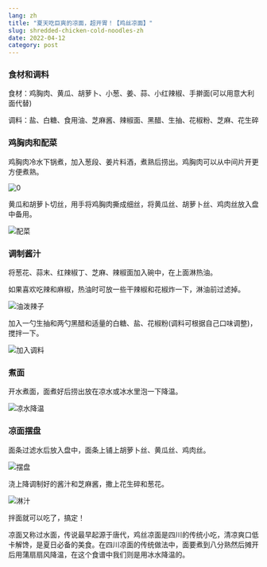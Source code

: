 ```yaml
---
lang: zh
title: "夏天吃巨爽的凉面，超开胃！【鸡丝凉面】"
slug: shredded-chicken-cold-noodles-zh
date: 2022-04-12
category: post
---
```


<!-- start slipsum code -->

### 食材和调料

食材：鸡胸肉、黄瓜、胡萝卜、小葱、姜、蒜、小红辣椒、手擀面(可以用意大利面代替)

调料：盐、白糖、食用油、芝麻酱、辣椒面、黑醋、生抽、花椒粉、芝麻、花生碎

### 鸡胸肉和配菜
鸡胸肉冷水下锅煮，加入葱段、姜片料酒，煮熟后捞出。鸡胸肉可以从中间片开更方便煮熟。

![0](/img/post/shredded-chicken-cold-noodles/1.png)

黄瓜和胡萝卜切丝，用手将鸡胸肉撕成细丝，将黄瓜丝、胡萝卜丝、鸡肉丝放入盘中备用。

![配菜](/img/post/shredded-chicken-cold-noodles/2.png)


### 调制酱汁
将葱花、蒜末、红辣椒丁、芝麻、辣椒面加入碗中，在上面淋热油。

如果喜欢吃辣和麻椒，热油时可放一些干辣椒和花椒炸一下，淋油前过滤掉。

![油泼辣子](/img/post/shredded-chicken-cold-noodles/3.png)

加入一勺生抽和两勺黑醋和适量的白糖、盐、花椒粉(调料可根据自己口味调整)，搅拌一下。

![加入调料](/img/post/shredded-chicken-cold-noodles/4.png)

### 煮面
开水煮面，面煮好后捞出放在凉水或冰水里泡一下降温。

![凉水降温](/img/post/shredded-chicken-cold-noodles/5.png)
### 凉面摆盘
面条过滤水后放入盘中，面条上铺上胡萝卜丝、黄瓜丝、鸡肉丝。

![摆盘](/img/post/shredded-chicken-cold-noodles/6.png)

浇上降调制好的酱汁和芝麻酱，撒上花生碎和葱花。

![淋汁](/img/post/shredded-chicken-cold-noodles/7.png)

拌面就可以吃了，搞定！

凉面又称过水面，传说最早起源于唐代，鸡丝凉面是四川的传统小吃，清凉爽口低卡解馋，是夏日必备的美食。在四川凉面的传统做法中，面要煮到八分熟然后摊开后用蒲扇扇风降温，在这个食谱中我们则是用冰水降温的。

